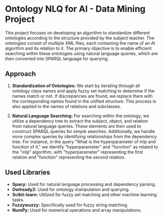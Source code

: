 # Ontology NLQ for AI - Data Mining Project

This project focuses on developing an algorithm to standardize different ontologies according to the structure provided by the subject teacher. The ontologies consist of multiple XML files, each containing the name of an AI algorithm and its relation to it. The primary objective is to enable efficient searching within these ontologies using natural language queries, which are then converted into SPARQL language for querying.

## Approach

1. **Standardization of Ontologies:** We start by iterating through all ontology class names and apply fuzzy set matching to determine if the names match or not. If discrepancies are found, we replace them with the corresponding names found in the unified structure. This process is also applied to the names of relations and subclasses.

2. **Natural Language Searching:** For searching within the ontology, we utilize a dependency tree to extract the subject, object, and relation from natural language queries. These elements are then used to construct SPARQL queries for simple searches. Additionally, we handle more complex queries by identifying relationships from the dependency tree. For instance, in the query "What is the hyperparameter of mlp and function of it," we identify "hyperparameter" and "function" as related to the "mlp" algorithm, with "hyperparameter" representing the first relation and "function" representing the second relation.

## Used Libraries

- **Spacy:** Used for natural language processing and dependency parsing.
- **Owlready2:** Used for ontology manipulation and querying.
- **Scikit-learn:** Utilized for fuzzy set matching and other machine learning tasks.
- **Fuzzywuzzy:** Specifically used for fuzzy string matching.
- **NumPy:** Used for numerical operations and array manipulations.
